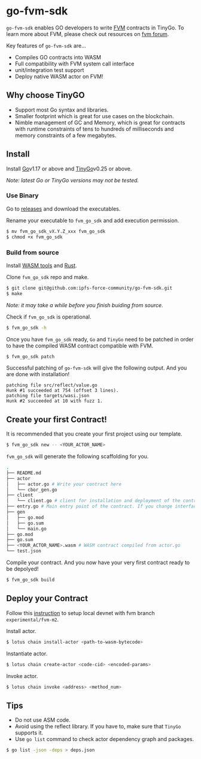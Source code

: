 # go-fvm-sdk

`go-fvm-sdk` enables GO developers to write [FVM](https://fvm.filecoin.io/) contracts in TinyGo. To learn more about FVM, please check out resources on [fvm forum](https://fvm-forum.filecoin.io/).

Key features of `go-fvm-sdk` are...

- Compiles GO contracts into WASM
- Full compatibility with FVM system call interface
- unit/integration test support
- Deploy native WASM actor on FVM!

## Why choose TinyGO
- Support most Go syntax and libraries. 
- Smaller footprint which is great for use cases on the blockchain.
- Nimble management of GC and Memory, which is great for contracts with  runtime constraints of tens to hundreds of milliseconds and memory constraints of a few megabytes.

## Install

Install [Go](https://go.dev/doc/install)v1.17 or above and [TinyGo](https://tinygo.org/getting-started/install/)v0.25 or above.

*Note: latest Go or TinyGo versions may not be tested.*

### Use Binary

Go to [releases](https://github.com/ipfs-force-community/go-fvm-sdk/releases) and download the executables.

Rename your executable to `fvm_go_sdk` and add execution permission.

```bash
$ mv fvm_go_sdk_vX.Y.Z_xxx fvm_go_sdk
$ chmod +x fvm_go_sdk
```

### Build from source

Install [WASM tools](https://github.com/WebAssembly/binaryen) and [Rust](https://www.rust-lang.org/tools/install).

Clone `fvm_go_sdk` repo and make.

```bash
$ git clone git@github.com:ipfs-force-community/go-fvm-sdk.git
$ make
```

*Note: it may take a while before you finish buiding from source.*

Check if `fvm_go_sdk` is operational.

```bash
$ fvm_go_sdk -h
```

Once you have `fvm_go_sdk` ready, `Go` and `TinyGo` need to be patched in order to have the compiled WASM contract compatible with FVM.

```bash
$ fvm_go_sdk patch
```

Successful patching of `go-fvm-sdk` will give the following output. And you are done with installation! 

```
patching file src/reflect/value.go
Hunk #1 succeeded at 754 (offset 3 lines).
patching file targets/wasi.json
Hunk #2 succeeded at 10 with fuzz 1.
```

## Create your first Contract!

It is recommended that you create your first project using our template. 

```bash
$ fvm_go_sdk new -- <YOUR_ACTOR_NAME>
```

`fvm_go_sdk` will generate the following scaffolding for you.

```bash
.
├── README.md 
├── actor
│   ├── actor.go # Write your contract here
│   └── cbor_gen.go
├── client
│   └── client.go # client for installation and deployment of the contract
├── entry.go # Main entry point of the contract. If you change interfaces of your actor, please build again to renew the entry point file
├── gen
│   ├── go.mod
│   ├── go.sum
│   └── main.go
├── go.mod
├── go.sum
├── <YOUR_ACTOR_NAME>.wasm # WASM contract compiled from actor.go
└── test.json
```

Compile your contract. And you now have your very first contract ready to be depolyed!

```bash
$ fvm_go_sdk build
```

## Deploy your Contract

Follow this [instruction](https://lotus.filecoin.io/developers/local-network/) to setup local devnet with fvm branch `experimental/fvm-m2`. 

Install actor.

```bash
$ lotus chain install-actor <path-to-wasm-bytecode>
```

Instantiate actor.

```bash
$ lotus chain create-actor <code-cid> <encoded-params>
```

Invoke actor.

```bash
$ lotus chain invoke <address> <method_num>
```

## Tips

- Do not use ASM code.
- Avoid using the reflect library. If you have to, make sure that `TinyGo` supports it.
- Use `go list` command to check actor dependency graph and packages.

```bash
$ go list -json -deps > deps.json 
```